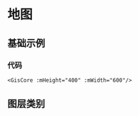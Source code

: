 # 地图

## 基础示例

<GisCore :mHeight="400" :mWidth="600"/>

### 代码

```Vue
<GisCore :mHeight="400" :mWidth="600"/>
```
## 图层类别

<GisCore :mHeight="300" :mWidth="300"/>
<GisCore :mHeight="300" :mWidth="300"/>
<GisCore :mHeight="300" :mWidth="300"/>
<GisCore :mHeight="300" :mWidth="300"/>
<GisCore :mHeight="300" :mWidth="300"/>

